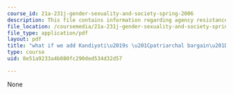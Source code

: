 ```yaml
---
course_id: 21a-231j-gender-sexuality-and-society-spring-2006
description: This file contains information regarding agency resistance.
file_location: /coursemedia/21a-231j-gender-sexuality-and-society-spring-2006/8e51a9233a4b080fc290ded534d32d57_MIT21A_213JS06_agncy_resi.pdf
file_type: application/pdf
layout: pdf
title: "what if we add Kandiyoti\u2019s \u201Cpatriarchal bargain\u201D into discussion"
type: course
uid: 8e51a9233a4b080fc290ded534d32d57

---
```

None